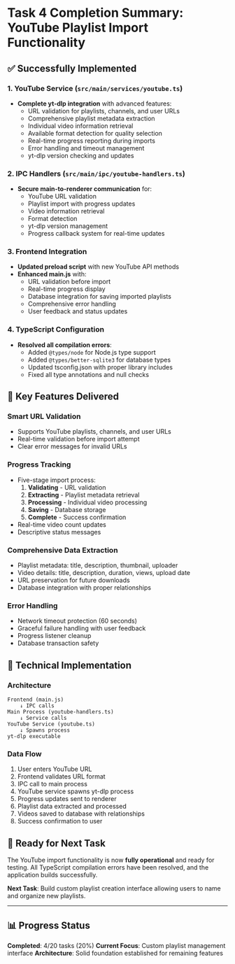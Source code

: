 # Task 4 Completion Summary: YouTube Playlist Import Functionality

## ✅ Successfully Implemented

### 1. **YouTube Service (`src/main/services/youtube.ts`)**
- **Complete yt-dlp integration** with advanced features:
  - URL validation for playlists, channels, and user URLs
  - Comprehensive playlist metadata extraction
  - Individual video information retrieval 
  - Available format detection for quality selection
  - Real-time progress reporting during imports
  - Error handling and timeout management
  - yt-dlp version checking and updates

### 2. **IPC Handlers (`src/main/ipc/youtube-handlers.ts`)**
- **Secure main-to-renderer communication** for:
  - YouTube URL validation
  - Playlist import with progress updates
  - Video information retrieval
  - Format detection
  - yt-dlp version management
  - Progress callback system for real-time updates

### 3. **Frontend Integration**
- **Updated preload script** with new YouTube API methods
- **Enhanced main.js** with:
  - URL validation before import
  - Real-time progress display
  - Database integration for saving imported playlists
  - Comprehensive error handling
  - User feedback and status updates

### 4. **TypeScript Configuration**
- **Resolved all compilation errors**:
  - Added `@types/node` for Node.js type support
  - Added `@types/better-sqlite3` for database types
  - Updated tsconfig.json with proper library includes
  - Fixed all type annotations and null checks

## 🎯 Key Features Delivered

### **Smart URL Validation**
- Supports YouTube playlists, channels, and user URLs
- Real-time validation before import attempt
- Clear error messages for invalid URLs

### **Progress Tracking**
- Five-stage import process:
  1. **Validating** - URL validation
  2. **Extracting** - Playlist metadata retrieval
  3. **Processing** - Individual video processing
  4. **Saving** - Database storage
  5. **Complete** - Success confirmation
- Real-time video count updates
- Descriptive status messages

### **Comprehensive Data Extraction**
- Playlist metadata: title, description, thumbnail, uploader
- Video details: title, description, duration, views, upload date
- URL preservation for future downloads
- Database integration with proper relationships

### **Error Handling**
- Network timeout protection (60 seconds)
- Graceful failure handling with user feedback
- Progress listener cleanup
- Database transaction safety

## 🔧 Technical Implementation

### **Architecture**
```
Frontend (main.js) 
    ↓ IPC calls
Main Process (youtube-handlers.ts)
    ↓ Service calls  
YouTube Service (youtube.ts)
    ↓ Spawns process
yt-dlp executable
```

### **Data Flow**
1. User enters YouTube URL
2. Frontend validates URL format
3. IPC call to main process 
4. YouTube service spawns yt-dlp process
5. Progress updates sent to renderer
6. Playlist data extracted and processed
7. Videos saved to database with relationships
8. Success confirmation to user

## 🚀 Ready for Next Task

The YouTube import functionality is now **fully operational** and ready for testing. All TypeScript compilation errors have been resolved, and the application builds successfully.

**Next Task**: Build custom playlist creation interface allowing users to name and organize new playlists.

---

## 📊 Progress Status
**Completed**: 4/20 tasks (20%)
**Current Focus**: Custom playlist management interface
**Architecture**: Solid foundation established for remaining features

